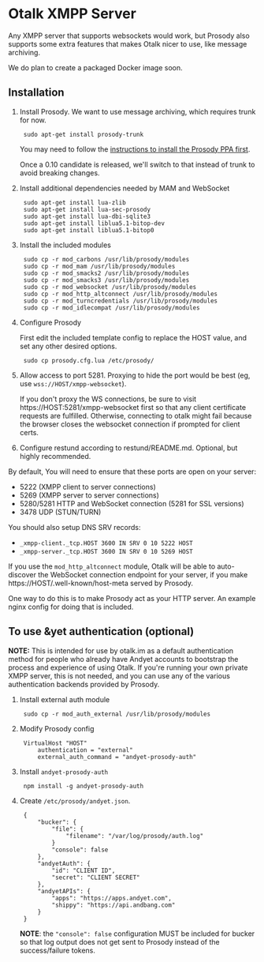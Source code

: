 # Otalk XMPP Server

Any XMPP server that supports websockets would work, but Prosody also supports
some extra features that makes Otalk nicer to use, like message archiving.

We do plan to create a packaged Docker image soon.


## Installation

1. Install Prosody. We want to use message archiving, which requires trunk for now.

        sudo apt-get install prosody-trunk

   You may need to follow the [instructions to install the Prosody PPA first](http://prosody.im/download/package_repository).

   Once a 0.10 candidate is released, we'll switch to that instead of trunk to avoid breaking changes.

2. Install additional dependencies needed by MAM and WebSocket

        sudo apt-get install lua-zlib
        sudo apt-get install lua-sec-prosody
        sudo apt-get install lua-dbi-sqlite3
        sudo apt-get install liblua5.1-bitop-dev
        sudo apt-get install liblua5.1-bitop0

3. Install the included modules

        sudo cp -r mod_carbons /usr/lib/prosody/modules
        sudo cp -r mod_mam /usr/lib/prosody/modules
        sudo cp -r mod_smacks2 /usr/lib/prosody/modules
        sudo cp -r mod_smacks3 /usr/lib/prosody/modules
        sudo cp -r mod_websocket /usr/lib/prosody/modules
        sudo cp -r mod_http_altconnect /usr/lib/prosody/modules
        sudo cp -r mod_turncredentials /usr/lib/prosody/modules
        sudo cp -r mod_idlecompat /usr/lib/prosody/modules

4. Configure Prosody

   First edit the included template config to replace the HOST value, and set any other desired options.

        sudo cp prosody.cfg.lua /etc/prosody/

5. Allow access to port 5281. Proxying to hide the port would be best (eg, use `wss://HOST/xmpp-websocket`).

   If you don't proxy the WS connections, be sure to visit https://HOST:5281/xmpp-websocket first so that
   any client certificate requests are fulfilled. Otherwise, connecting to otalk might fail because the
   browser closes the websocket connection if prompted for client certs.

6. Configure restund according to restund/README.md. Optional, but highly recommended.


By default, You will need to ensure that these ports are open on your server:

- 5222 (XMPP client to server connections)
- 5269 (XMPP server to server connections)
- 5280/5281 HTTP and WebSocket connection (5281 for SSL versions)
- 3478 UDP (STUN/TURN)

You should also setup DNS SRV records:

- `_xmpp-client._tcp.HOST 3600 IN SRV 0 10 5222 HOST`
- `_xmpp-server._tcp.HOST 3600 IN SRV 0 10 5269 HOST`

If you use the `mod_http_altconnect` module, Otalk will be able to auto-discover the WebSocket connection
endpoint for your server, if you make https://HOST/.well-known/host-meta served by Prosody.

One way to do this is to make Prosody act as your HTTP server. An example nginx config for doing that
is included.


## To use &yet authentication (optional)

**NOTE:** This is intended for use by otalk.im as a default authentication
method for people who already have Andyet accounts to bootstrap the
process and experience of using Otalk. If you're running your own private
XMPP server, this is not needed, and you can use any of the various
authentication backends provided by Prosody.

1. Install external auth module

        sudo cp -r mod_auth_external /usr/lib/prosody/modules

2. Modify Prosody config

        VirtualHost "HOST"
            authentication = "external"
            external_auth_command = "andyet-prosody-auth"

3. Install `andyet-prosody-auth`

        npm install -g andyet-prosody-auth

4. Create `/etc/prosody/andyet.json`. 

        {
            "bucker": {
                "file": {
                    "filename": "/var/log/prosody/auth.log"
                }
                "console": false
            },
            "andyetAuth": {
                "id": "CLIENT ID",
                "secret": "CLIENT SECRET"
            },
            "andyetAPIs": {
                "apps": "https://apps.andyet.com",
                "shippy": "https://api.andbang.com"
            }
        }

    **NOTE**: the `"console": false` configuration MUST be included for bucker so that log output does not get sent to Prosody instead of the success/failure tokens.
